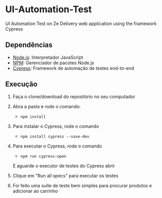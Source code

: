 # UI-Automation-Test
UI Automation Test on Ze Delivery web application using the framework Cypress

## Dependências
- [Node.js](https://nodejs.org/en/): Interpretador JavaScript
- [NPM](https://www.npmjs.com/): Gerenciador de pacotes Node.js
- [Cypress](https://docs.cypress.io/): Framework de automação de testes end-to-end

## Execução
1. Faça o clone/download do repositório no seu computador
2. Abra a pasta e rode o comando:

    - `npm install`

3. Para instalar o Cypress, rode o comando

    - `npm install cypress --save-dev`

4. Para executar o Cypress, rode o comando

    - `npm run cypress:open`
    
    E aguarde o executor de testes do Cypress abrir
    
5. Clique em "Run all specs" para executar os testes

6. Foi feito uma suíte de teste bem simples para procurar produtos e adicionar ao carrinho
